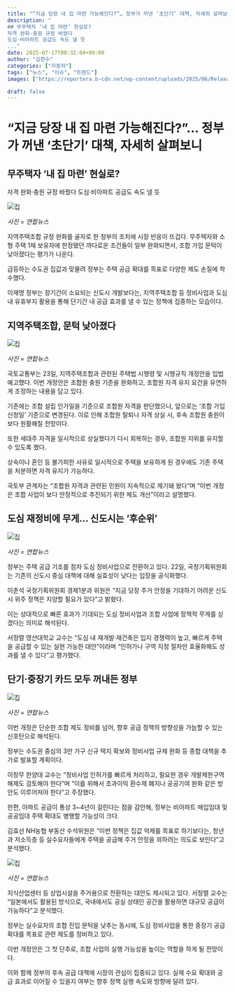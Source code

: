 ```yaml
---
title: "“지금 당장 내 집 마련 가능해진다?”… 정부가 꺼낸 ‘초단기’ 대책, 자세히 살펴보니"
description: "
## 무주택자 ‘내 집 마련’ 현실로?
자격 완화·충원 규정 바꿨다
도심·비아파트 공급도 속도 낼 듯
..."
date: 2025-07-17T00:32:04+09:00
author: "김한수"
categories: ["자동차"]
tags: ["뉴스", "이슈", "트렌드"]
images: ["https://reportera.b-cdn.net/wp-content/uploads/2025/06/Relaxation-of-qualifications-for-local-housing-associations-1024x576.jpg"]

draft: false
---
```


# “지금 당장 내 집 마련 가능해진다?”… 정부가 꺼낸 ‘초단기’ 대책, 자세히 살펴보니


## 무주택자 ‘내 집 마련’ 현실로?
자격 완화·충원 규정 바꿨다
도심·비아파트 공급도 속도 낼 듯


![집](https://reportera.b-cdn.net/wp-content/uploads/2025/06/Relaxation-of-qualifications-for-local-housing-associations-1024x576.jpg)

*사진 = 연합뉴스*

지역주택조합 규정 완화를 골자로 한 정부의 조치에 시장 반응이 뜨겁다. 무주택자와 소형 주택 1채 보유자에 한정됐던 까다로운 조건들이 일부 완화되면서, 조합 가입 문턱이 낮아졌다는 평가가 나온다.

급등하는 수도권 집값과 맞물려 정부는 주택 공급 확대를 목표로 다양한 제도 손질에 착수했다.

이재명 정부는 장기간이 소요되는 신도시 개발보다는, 지역주택조합 등 정비사업과 도심 내 유휴부지 활용을 통해 단기간 내 공급 효과를 낼 수 있는 정책에 집중하는 모습이다.


## 지역주택조합, 문턱 낮아졌다


![집](https://reportera.b-cdn.net/wp-content/uploads/2025/06/지역주택조합-2-1024x572.jpg)

*사진 = 연합뉴스*

국토교통부는 23일, 지역주택조합과 관련된 주택법 시행령 및 시행규칙 개정안을 입법 예고했다. 이번 개정안은 조합원 충원 기준을 완화하고, 조합원 자격 유지 요건을 유연하게 조정하는 내용을 담고 있다.

기존에는 조합 설립 인가일을 기준으로 조합원 자격을 판단했으나, 앞으로는 ‘조합 가입 신청일’ 기준으로 변경된다. 이로 인해 조합원 탈퇴나 자격 상실 시, 후속 조합원 충원이 보다 원활해질 전망이다.

또한 세대주 자격을 일시적으로 상실했다가 다시 회복하는 경우, 조합원 지위를 유지할 수 있도록 했다.

상속이나 혼인 등 불가피한 사유로 일시적으로 주택을 보유하게 된 경우에도 기존 주택을 처분하면 자격 유지가 가능하다.

국토부 관계자는 “조합원 자격과 관련된 민원이 지속적으로 제기돼 왔다”며 “이번 개정은 조합 사업이 보다 안정적으로 추진되기 위한 제도 개선”이라고 설명했다.


## 도심 재정비에 무게… 신도시는 ‘후순위’


![집](https://reportera.b-cdn.net/wp-content/uploads/2025/06/재건축-1-1024x683.jpg)

*사진 = 연합뉴스*

정부는 주택 공급 기조를 점차 도심 정비사업으로 전환하고 있다. 22일, 국정기획위원회는 기존의 신도시 중심 대책에 대해 실효성이 낮다는 입장을 공식화했다.

이춘석 국정기획위원회 경제1분과 위원은 “지금 당장 주거 안정을 기대하기 어려운 신도시 위주 정책은 지양할 필요가 있다”고 밝혔다.

이는 상대적으로 빠른 효과가 기대되는 도심 정비사업과 조합 사업에 정책적 무게를 싣겠다는 의미로 해석된다.

서정렬 영산대학교 교수는 “도심 내 재개발·재건축은 입지 경쟁력이 높고, 빠르게 주택을 공급할 수 있는 실현 가능한 대안”이라며 “인허가나 구역 지정 절차만 효율화해도 성과를 낼 수 있다”고 평가했다.


## 단기·중장기 카드 모두 꺼내든 정부


![집](https://reportera.b-cdn.net/wp-content/uploads/2025/06/부동산-7-1024x700.jpg)

*사진 = 연합뉴스*

이번 개정은 단순한 조합 제도 정비를 넘어, 향후 공급 정책의 방향성을 가늠할 수 있는 신호탄으로 해석된다.

정부는 수도권 중심의 3만 가구 신규 택지 확보와 정비사업 규제 완화 등 종합 대책을 추가로 발표할 계획이다.

이창무 한양대 교수는 “정비사업 인허가를 빠르게 처리하고, 필요한 경우 개발제한구역 해제도 검토해야 한다”며 “이를 위해서 초과이익 환수제 폐지나 공공기여 완화 같은 방안도 이루어져야 한다”고 주장했다.

한편, 아파트 공급이 통상 3~4년이 걸린다는 점을 감안해, 정부는 비아파트 매입임대 및 공공임대 주택 확대도 병행할 가능성이 크다.

김효선 NH농협 부동산 수석위원은 “이번 정책은 집값 억제를 목표로 하기보다는, 청년과 저소득층 등 실수요자들에게 주택을 공급해 주거 안정을 꾀하려는 의도로 보인다”고 분석했다.

![집](https://reportera.b-cdn.net/wp-content/uploads/2025/06/아파트-7-1024x609.jpg)

*사진 = 연합뉴스*

지식산업센터 등 상업시설을 주거용으로 전환하는 대안도 제시되고 있다. 서정렬 교수는 “일본에서도 활용된 방식으로, 국내에서도 공실 상태인 공간을 활용하면 대규모 공급이 가능하다”고 분석했다.

정부는 실수요자의 조합 진입 문턱을 낮추는 동시에, 도심 정비사업을 통한 중장기 공급 확대를 목표로 관련 제도를 정비하고 있다.

이번 개정안은 그 첫 단추로, 조합 사업의 실행 가능성을 높이는 역할을 하게 될 전망이다.

이와 함께 정부의 후속 공급 대책에 시장의 관심이 집중되고 있다. 실제 수요 확대와 공급 효과로 이어질 수 있을지 여부는 향후 정책 실행 속도와 방향에 달려 있다.
